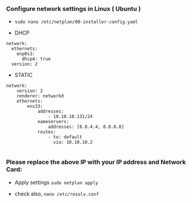 ### Configure network settings in Linux ( Ubuntu )  

- `sudo nano /etc/netplan/00-installer-config.yaml`

- DHCP
```
network:
  ethernets:
    enp0s3:
      dhcp4: true
  version: 2

```
- STATIC
```
network: 
    version: 2 
    renderer: networkd 
    ethernets: 
        ens33: 
            addresses: 
                - 10.10.10.131/24 
            nameservers: 
                addresses: [8.8.4.4, 8.8.8.8] 
            routes: 
                - to: default 
                  via: 10.10.10.2
 
 ```
### Please replace the above IP with your IP address and Network Card: 

- Apply settings `sudo netplan apply`

- check also, `nano /etc/resolv.conf`

